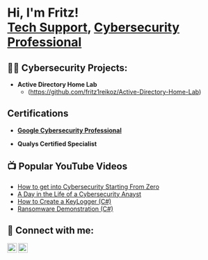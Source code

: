 <h1>Hi, I'm Fritz! <br/><a href="https://github.com/fritz1reikoz">Tech Support</a>, <a href="https://www.linkedin.com/in/82903282/">Cybersecurity Professional</a></h1>

<h2>👨‍💻 Cybersecurity Projects:</h2>

- <b>Active Directory Home Lab</b>
  - (https://github.com/fritz1reikoz/Active-Directory-Home-Lab)

<h2>Certifications</h2>

 - [<b>Google Cybersecurity Professional</b>](https://coursera.org/verify/professional-cert/8UAC5BAVMYRM)
 
 - <b>Qualys Certified Specialist</b>

<h2>📺 Popular YouTube Videos</h2>

- [How to get into Cybersecurity Starting From Zero](https://www.youtube.com/)
- [A Day in the Life of a Cybersecurity Anayst](https://www.youtube.com/watch?v=uHy3oM7NnoU)
- [How to Create a KeyLogger (C#)](https://www.youtube.com/watch?v=N-L9hklSlNk)
- [Ransomware Demonstration (C#)](https://www.youtube.com/watch?v=OfvdQeh79s0)

<h2> 🤳 Connect with me:</h2>

[<img align="left" alt="Fritz | Twitter" width="22px" src="https://cdn.jsdelivr.net/npm/simple-icons@v3/icons/twitter.svg" />][twitter]
[<img align="left" alt="Fritz | LinkedIn" width="22px" src="https://cdn.jsdelivr.net/npm/simple-icons@v3/icons/linkedin.svg" />][linkedin]

[twitter]: https://twitter.com/fritz_reiko
[linkedin]: https://www.linkedin.com/in/82903282/

<!--
**fritz1reikoz/Portfolio** is a ✨ _special_ ✨ repository because its `README.md` (this file) appears on your GitHub profile.

Here are some ideas to get you started:

- 🔭 I’m currently working on ...
- 🌱 I’m currently learning ...
- 👯 I’m looking to collaborate on ...
- 🤔 I’m looking for help with ...
- 💬 Ask me about ...
- 📫 How to reach me: ...
- 😄 Pronouns: ...
- ⚡ Fun fact: ...
-->
